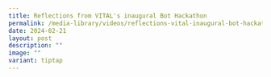 ```yaml
---
title: Reflections from VITAL's inaugural Bot Hackathon
permalink: /media-library/videos/reflections-vital-inaugural-bot-hackathon/
date: 2024-02-21
layout: post
description: ""
image: ""
variant: tiptap
---
```

